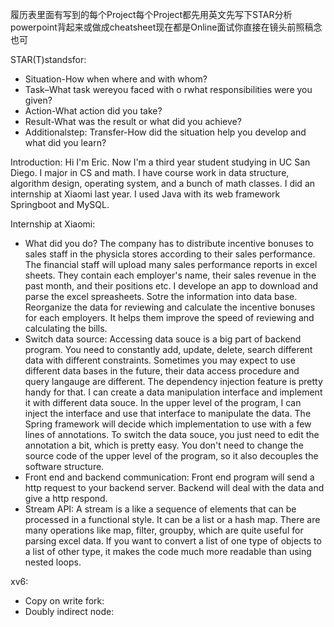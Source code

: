 履历表里面有写到的每个Project每个Project都先用英文先写下STAR分析powerpoint背起来或做成cheatsheet现在都是Online面试你直接在镜头前照稿念也可

STAR(T)standsfor:
- Situation-How when where and with whom? 
- Task–What task wereyou faced with o rwhat responsibilities were you given? 
- Action-What action did you take? 
- Result-What was the result or what did you achieve? 
- Additionalstep: Transfer-How did the situation help you develop and what did you learn?

Introduction: Hi I'm Eric. Now I'm a third year student studying in UC San Diego. I major in CS and math. I have course work in data structure, algorithm design, operating system, and a bunch of math classes. I did an internship at Xiaomi last year. I used Java with its web framework Springboot and MySQL. 

Internship at Xiaomi: 
- What did you do? The company has to distribute incentive bonuses to sales staff in the physicla stores according to their sales performance. The financial staff will upload many sales performance reports in excel sheets. They contain each employer's name, their sales revenue in the past month, and their positions etc. I develope an app to download and parse the excel spreasheets. Sotre the information into data base. Reorganize the data for reviewing and calculate the incentive bonuses for each employers. It helps them improve the speed of reviewing and calculating the bills. 
- Switch data source: Accessing data souce is a big part of backend program. You need to constantly add, update, delete, search different data with different constraints. Sometimes you may expect to use different data bases in the future, their data access procedure and query langauge are different. The dependency injection feature is pretty handy for that. I can create a data manipulation interface and implement it with different data souce. In the upper level of the program, I can inject the interface and use that interface to manipulate the data. The Spring framework will decide which implementation to use with a few lines of annotations. To switch the data souce, you just need to edit the annotation a bit, which is pretty easy. You don't need to change the source code of the upper level of the program, so it also decouples the software structure. 
- Front end and backend communication: Front end program will send a http request to your backend server. Backend will deal with the data and give a http respond. 
- Stream API: A stream is a like a sequence of elements that can be processed in a functional style. It can be a list or a hash map. There are many operations like map, filter, groupby, which are quite useful for parsing excel data. If you want to convert a list of one type of objects to a list of other type, it makes the code much more readable than using nested loops. 

xv6:
- Copy on write fork: 
- Doubly indirect node: 